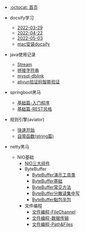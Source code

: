 - [:octocat: 首页](/README)
- docsify学习
   
   - [2022-03-29](/md/learn-that/01.封面.md)
   - [2022-04-22](/md/learn-that/02.index.html配置.md)
   - [2022-05-03](/md/learn-that/03.侧边栏折叠.md)
   - [mac安装docsify](/md/learn-that/04.本地环境安装.md)

- java使用记录

   - [Stream](/md/work/01.java8的stream.md)
   - [拼接字符串](md/work/02.拼接字符串.md)
   - [mysql-dblink](md/work/03.mysql-dblink.md)
   - [aliyun验证码智能验证](md/work/04.aliyun验证码智能验证.md)
   
- springboot黑马
 
   - [基础篇-入门程序](/md/springboot-hm/01.搭建SpringBoot项目.md)
   - [基础篇-REST风格](/md/springboot-hm/02.REST风格.md)
       
- 规则引擎(aviator)
       
   - [快速开始](/md/aviator/01.快速开始.md)
   - [自带函数(string篇)](/md/aviator/02.自带函数(string篇).md)

- netty黑马
  - NIO基础
    - [NIO三大组件](/md/netty-hm/01.NIO三大组件.md)
    - ByteBuffer
      - [ByteBuffer演示工具类](/md/netty-hm/02.ByteBuffer演示工具类.md)
      - [ByteBuffer基础](/md/netty-hm/03.ByteBuffer基础.md)
      - [ByteBuffer常见方法](/md/netty-hm/04.ByteBuffer常见方法.md)
      - [ByteBuffer分散读集中写](/md/netty-hm/05.ByteBuffer分散读集中写.md)
      - [ByteBuffer黏包半包](/md/netty-hm/06.ByteBuffer黏包半包.md)
    - 文件编程
      - [文件编程-FileChannel](/md/netty-hm/07.文件编程-FileChannel.md)
      - [文件编程-数据传输](/md/netty-hm/08.文件编程-数据传输.md)
      - [文件编程-Path&Files](/md/netty-hm/09.文件编程-Path&Files.md)
 
   
  